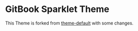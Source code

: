 # GitBook Sparklet Theme

This Theme is forked from [theme-default](https://github.com/GitbookIO/theme-default.git) with some changes.